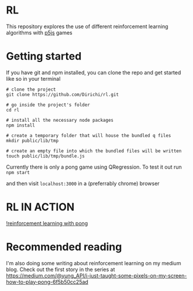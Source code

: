 # RL

This repository explores the use of different reinforcement learning algorithms with [p5js](https://p5js.org/) games

# Getting started
If you have git and npm installed, you can clone the repo and get started like so in your terminal

```
# clone the project
git clone https://github.com/Dirichi/rl.git

# go inside the project's folder
cd rl

# install all the necessary node packages
npm install

# create a temporary folder that will house the bundled q files
mkdir public/lib/tmp

# create an empty file into which the bundled files will be written
touch public/lib/tmp/bundle.js
```

Currently there is only a pong game using QRegression. To test it out run
`npm start`

and then visit `localhost:3000` in a (preferrably chrome) browser

# RL IN ACTION
[!reinforcement learning with pong](https://vimeo.com/236285279)

# Recommended reading
I'm also doing some writing about reinforcement learning on my medium blog. Check out the first story in the series at https://medium.com/@yung_API/i-just-taught-some-pixels-on-my-screen-how-to-play-pong-6f5b50cc25ad
